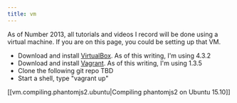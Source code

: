 ```yaml
---
title: vm
---
```

As of Number 2013, all tutorials and videos I record will be done using a virtual machine. If you are on this page, you could be setting up that VM.

* Download and install [VirtualBox](https://www.virtualbox.org/wiki/Downloads). As of this writing, I'm using 4.3.2
* Download and install [Vagrant](http://www.vagrantup.com/). As of this writing, I'm using 1.3.5
* Clone the following git repo TBD
* Start a shell, type "vagrant up"

[[vm.compiling.phantomjs2.ubuntu|Compiling phantomjs2 on Ubuntu 15.10]]